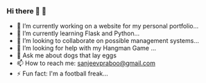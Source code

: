 ### Hi there 👋 👻 

- 🔭 I’m currently working on a website for my personal portfolio...
- 🌱 I’m currently learning Flask and Python...
- 👯 I’m looking to collaborate on possible management systems...
- 🤔 I’m looking for help with my Hangman Game ...
- 💬 Ask me about dogs that lay eggs
- 📫 How to reach me: sanjeevpraboo@gmail.com
- ⚡ Fun fact: I'm a football freak...

